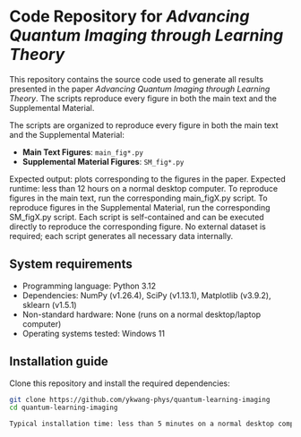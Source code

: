 # Code Repository for *Advancing Quantum Imaging through Learning Theory*

This repository contains the source code used to generate all results presented in the paper *Advancing Quantum Imaging through Learning Theory*. The scripts reproduce every figure in both the main text and the Supplemental Material.

The scripts are organized to reproduce every figure in both the main text and the Supplemental Material:

- **Main Text Figures**: `main_fig*.py`  
- **Supplemental Material Figures**: `SM_fig*.py`  

Expected output: plots corresponding to the figures in the paper.
Expected runtime: less than 12 hours on a normal desktop computer.
To reproduce figures in the main text, run the corresponding main_figX.py script.
To reproduce figures in the Supplemental Material, run the corresponding SM_figX.py script.
Each script is self-contained and can be executed directly to reproduce the corresponding figure.
No external dataset is required; each script generates all necessary data internally.

## System requirements
- Programming language: Python 3.12  
- Dependencies: NumPy (v1.26.4), SciPy (v1.13.1), Matplotlib (v3.9.2), sklearn (v1.5.1)
- Non-standard hardware: None (runs on a normal desktop/laptop computer)  
- Operating systems tested: Windows 11
  
## Installation guide
Clone this repository and install the required dependencies:  
```bash
git clone https://github.com/ykwang-phys/quantum-learning-imaging
cd quantum-learning-imaging

Typical installation time: less than 5 minutes on a normal desktop computer.









